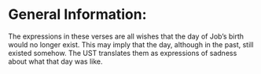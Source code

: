 # General Information:

The expressions in these verses are all wishes that the day of Job’s birth would no longer exist. This may imply that the day, although in the past, still existed somehow. The UST translates them as expressions of sadness about what that day was like.